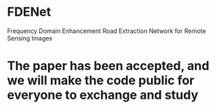 # FDENet
Frequency Domain Enhancement Road Extraction Network for Remote Sensing Images

# The paper has been accepted, and we will make the code public for everyone to exchange and study
